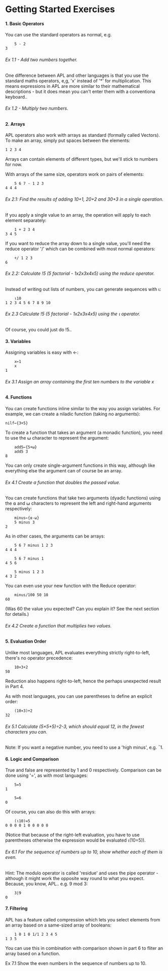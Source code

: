 Getting Started Exercises
=========================

#### 1. Basic Operators

You can use the standard operators as normal, e.g.

        5 - 2
    3

###### Ex 1.1 - Add two numbers together.

One difference between APL and other languages is that you use the standard maths operators, e,g, 'x' instead of '*' for multiplication.  This means expressions in APL are more similar to their mathematical descriptions - but it does mean you can't enter them with a conventiona keyboard..

###### Ex 1.2 - Multiply two numbers.

#### 2. Arrays

APL operators also work with arrays as standard (formally called Vectors).  To make an array, simply put spaces between the elements:

    1 2 3 4

Arrays can contain elements of different types, but we'll stick to numbers for now.

With arrays of the same size, operators work on pairs of elements:

        5 6 7 - 1 2 3
    4 4 4

###### Ex 2.1: Find the results of adding 10+1, 20+2 and 30+3 in a single operation.

If you apply a single value to an array, the operation will apply to each element separately:

        1 + 2 3 4
    3 4 5

If you want to reduce the array down to a single value, you'll need the reduce operator '/' which can be combined with most normal operators:

        +/ 1 2 3
    6

###### Ex 2.2: Calculate !5 (5 factorial - 1x2x3x4x5) using the reduce operator.

Instead of writing out lists of numbers, you can generate sequences with ⍳:

        ⍳10
    1 2 3 4 5 6 7 8 9 10
    
###### Ex 2.3 Calculate !5 (5 factorial - 1x2x3x4x5) using the ⍳ operator.

Of course, you could just do !5..

#### 3. Variables

Assigning variables is easy with ←:

        x←1
        x
    1

###### Ex 3.1 Assign an array containing the first ten numbers to the variable x

#### 4. Functions

You can create functions inline similar to the way you assign variables.  For example, we can create a niladic function (taking no arguments):

    nilf←{3+5}
    
To create a function that takes an argument (a monadic function), you need to use the ⍵ character to represent the argument:

        add5←{5+⍵}
        add5 3
    8

You can only create single-argument functions in this way, although like everything else the argument can of course be an array.

###### Ex 4.1 Create a function that doubles the passed value.

You can create functions that take two arguments (dyadic functions) using the ⍺ and ⍵ characters to represent the left and right-hand arguments respectively:

        minus←{⍺-⍵}
        5 minus 3
    2

As in other cases, the arguments can be arrays:

        5 6 7 minus 1 2 3
    4 4 4
    
        5 6 7 minus 1
    4 5 6
    
        5 minus 1 2 3
    4 3 2
  
You can even use your new function with the Reduce operator:

        minus/100 50 10
    60
    
(Was 60 the value you expected?  Can you explain it?  See the next section for details.)

###### Ex 4.2 Create a function that multiplies two values.

#### 5. Evaluation Order

Unlike most languages, APL evaluates everything strictly right-to-left, there's no operator precedence:

        10×3+2
    50
    
Reduction also happens right-to-left, hence the perhaps unexpected result in Part 4.

As with most languages, you can use parentheses to define an explicit order:

        (10×3)+2
    32
    
###### Ex 5.1 Calculate (5×5+5)÷2-3, which should equal 12, in the fewest characters you can.

Note: If you want a negative number, you need to use a 'high minus', e.g. ¯1.

#### 6. Logic and Comparison

True and false are represented by 1 and 0 respectively.  Comparison can be done using '=', as with most languages:

        5=5
    1
    
        5=6
    0
    
Of course, you can also do this with arrays:

        (⍳10)=5
    0 0 0 0 1 0 0 0 0 0
    
(Notice that because of the right-left evaluation, you have to use parentheses otherwise the expression would be evaluated ⍳(10=5)).

###### Ex 6.1 For the sequence of numbers up to 10, show whether each of them is even.

Hint: The modulo operator is called 'residue' and uses the pipe operator - although it might work the opposite way round to what you expect.  Because, you know, APL..  e.g. 9 mod 3:

        3|9
    0

#### 7. Filtering

APL has a feature called compression which lets you select elements from an array based on a same-sized array of booleans:

        1 0 1 0 1/1 2 3 4 5
    1 3 5

You can use this in combination with comparison shown in part 6 to fliter an array based on a function.

Ex 7.1 Show the even numbers in the sequence of numbers up to 10.
    
